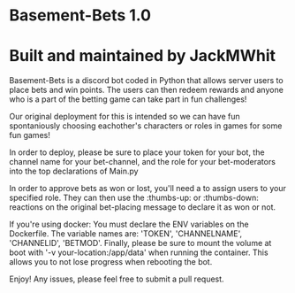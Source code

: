 # Basement-Bets 1.0
# Built and maintained by JackMWhit

Basement-Bets is a discord bot coded in Python that allows server users to place bets and win points. The users can then redeem rewards and anyone who is a part of the betting game can take part in fun challenges!

Our original deployment for this is intended so we can have fun spontaniously choosing eachother's characters or roles in games for some fun games!

In order to deploy, please be sure to place your token for your bot, the channel name for your bet-channel, and the role for your bet-moderators into the top declarations of Main.py

In order to approve bets as won or lost, you'll need a to assign users to your specified role. They can then use the :thumbs-up: or :thumbs-down: reactions on the original bet-placing message to declare it as won or not.


If you're using docker:
You must declare the ENV variables on the Dockerfile. The variable names are: 'TOKEN', 'CHANNELNAME', 'CHANNELID', 'BETMOD'.
Finally, please be sure to mount the volume at boot with '-v your-location:/app/data' when running the container. This allows you to not lose progress when rebooting the bot.

Enjoy! Any issues, please feel free to submit a pull request.
